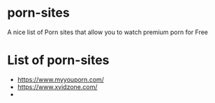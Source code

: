 # porn-sites
A nice list of Porn sites that allow you to watch premium porn for Free


# List of porn-sites
- https://www.myyouporn.com/
- https://www.xvidzone.com/
- 
